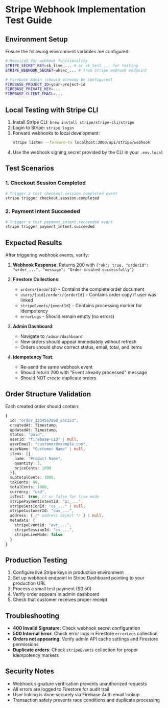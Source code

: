 # Stripe Webhook Implementation Test Guide

## Environment Setup

Ensure the following environment variables are configured:

```bash
# Required for webhook functionality
STRIPE_SECRET_KEY=sk_live_... # or sk_test_... for testing
STRIPE_WEBHOOK_SECRET=whsec_... # from Stripe webhook endpoint

# Firebase Admin (should already be configured)
FIREBASE_PROJECT_ID=your-project-id
FIREBASE_PRIVATE_KEY=...
FIREBASE_CLIENT_EMAIL=...
```

## Local Testing with Stripe CLI

1. Install Stripe CLI: `brew install stripe/stripe-cli/stripe`
2. Login to Stripe: `stripe login`
3. Forward webhooks to local development:
   ```bash
   stripe listen --forward-to localhost:3000/api/stripe/webhook
   ```
4. Use the webhook signing secret provided by the CLI in your `.env.local`

## Test Scenarios

### 1. Checkout Session Completed
```bash
# Trigger a test checkout.session.completed event
stripe trigger checkout.session.completed
```

### 2. Payment Intent Succeeded
```bash
# Trigger a test payment_intent.succeeded event
stripe trigger payment_intent.succeeded
```

## Expected Results

After triggering webhook events, verify:

1. **Webhook Response**: Returns 200 with `{"ok": true, "orderId": "order_...", "message": "Order created successfully"}`

2. **Firestore Collections**:
   - `orders/{orderId}` - Contains the complete order document
   - `users/{uid}/orders/{orderId}` - Contains order copy if user was linked
   - `stripeEvents/{eventId}` - Contains processing marker for idempotency
   - `errorLogs` - Should remain empty (no errors)

3. **Admin Dashboard**: 
   - Navigate to `/admin/dashboard`
   - New orders should appear immediately without refresh
   - Orders should show correct status, email, total, and items

4. **Idempotency Test**:
   - Re-send the same webhook event
   - Should return 200 with "Event already processed" message
   - Should NOT create duplicate orders

## Order Structure Validation

Each created order should contain:
```typescript
{
  id: "order_1234567890_abc123",
  createdAt: Timestamp,
  updatedAt: Timestamp,
  status: "paid",
  userId: "firebase-uid" | null,
  userEmail: "customer@example.com",
  userName: "Customer Name" | null,
  items: [{
    name: "Product Name",
    quantity: 1,
    priceCents: 1000
  }],
  subtotalCents: 1000,
  taxCents: 80,
  totalCents: 1080,
  currency: "usd",
  isTest: true, // or false for live mode
  stripePaymentIntentId: "pi_...",
  stripeSessionId: "cs_..." | null,
  stripeCustomerId: "cus_...",
  address: { /* address object */ } | null,
  metadata: {
    stripeEventId: "evt_...",
    stripeSessionId: "cs_...",
    stripeLiveMode: false
  }
}
```

## Production Testing

1. Configure live Stripe keys in production environment
2. Set up webhook endpoint in Stripe Dashboard pointing to your production URL
3. Process a small test payment ($0.50)
4. Verify order appears in admin dashboard
5. Check that customer receives proper receipt

## Troubleshooting

- **400 Invalid Signature**: Check webhook secret configuration
- **500 Internal Error**: Check error logs in Firestore `errorLogs` collection
- **Orders not appearing**: Verify admin API cache settings and Firestore permissions
- **Duplicate orders**: Check `stripeEvents` collection for proper idempotency markers

## Security Notes

- Webhook signature verification prevents unauthorized requests
- All errors are logged to Firestore for audit trail
- User linking is done securely via Firebase Auth email lookup
- Transaction safety prevents race conditions and duplicate processing